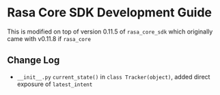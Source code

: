 # Rasa Core SDK Development Guide
This is modified on top of version 0.11.5 of `rasa_core_sdk` which originally came with v0.11.8 if `rasa_core`

## Change Log
- `__init__.py`
  `current_state()` in `class Tracker(object)`, added direct exposure of `latest_intent`